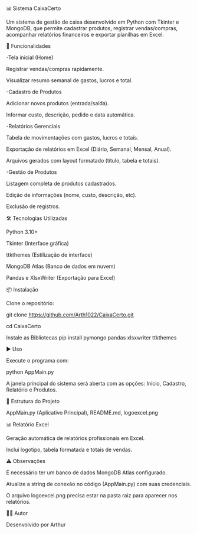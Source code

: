 📊 Sistema CaixaCerto

Um sistema de gestão de caixa desenvolvido em Python com Tkinter e MongoDB, que permite cadastrar produtos, registrar vendas/compras, acompanhar relatórios financeiros e exportar planilhas em Excel.

🚀 Funcionalidades

-Tela inicial (Home)

Registrar vendas/compras rapidamente.

Visualizar resumo semanal de gastos, lucros e total.

-Cadastro de Produtos

Adicionar novos produtos (entrada/saída).

Informar custo, descrição, pedido e data automática.

-Relatórios Gerenciais

Tabela de movimentações com gastos, lucros e totais.

Exportação de relatórios em Excel (Diário, Semanal, Mensal, Anual).

Arquivos gerados com layout formatado (título, tabela e totais).

-Gestão de Produtos

Listagem completa de produtos cadastrados.

Edição de informações (nome, custo, descrição, etc).

Exclusão de registros.

🛠️ Tecnologias Utilizadas

Python 3.10+

Tkinter (Interface gráfica)

ttkthemes (Estilização de interface)

MongoDB Atlas (Banco de dados em nuvem)

Pandas e XlsxWriter (Exportação para Excel)

📦 Instalação

Clone o repositório:

git clone https://github.com/Arth1022/CaixaCerto.git

cd CaixaCerto

Instale as Bibliotecas
pip install pymongo pandas xlsxwriter ttkthemes

▶️ Uso

Execute o programa com:

python AppMain.py


A janela principal do sistema será aberta com as opções: Início, Cadastro, Relatório e Produtos.

📂 Estrutura do Projeto

AppMain.py (Aplicativo Principal), README.md,  logoexcel.png 

📊 Relatório Excel

Geração automática de relatórios profissionais em Excel.

Inclui logotipo, tabela formatada e totais de vendas.

⚠️ Observações

É necessário ter um banco de dados MongoDB Atlas configurado.

Atualize a string de conexão no código (AppMain.py) com suas credenciais.

O arquivo logoexcel.png precisa estar na pasta raiz para aparecer nos relatórios.

👨‍💻 Autor

Desenvolvido por Arthur
